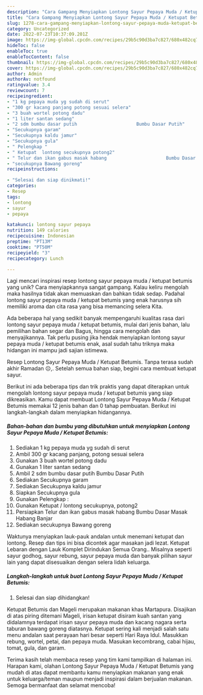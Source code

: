 ```yaml
---
description: "Cara Gampang Menyiapkan Lontong Sayur Pepaya Muda / Ketupat Betumis yang Bisa Manjain Lidah"
title: "Cara Gampang Menyiapkan Lontong Sayur Pepaya Muda / Ketupat Betumis yang Bisa Manjain Lidah"
slug: 1278-cara-gampang-menyiapkan-lontong-sayur-pepaya-muda-ketupat-betumis-yang-bisa-manjain-lidah
category: Uncategorized
date: 2022-07-23T10:37:09.201Z
image: https://img-global.cpcdn.com/recipes/29b5c90d3ba7c827/680x482cq70/lontong-sayur-pepaya-muda-ketupat-betumis-foto-resep-utama.jpg
hideToc: false
enableToc: true
enableTocContent: false
thumbnail: https://img-global.cpcdn.com/recipes/29b5c90d3ba7c827/680x482cq70/lontong-sayur-pepaya-muda-ketupat-betumis-foto-resep-utama.jpg
cover: https://img-global.cpcdn.com/recipes/29b5c90d3ba7c827/680x482cq70/lontong-sayur-pepaya-muda-ketupat-betumis-foto-resep-utama.jpg
author: Admin
authorAv: notfound
ratingvalue: 3.4
reviewcount: 7
recipeingredient:
- "1 kg pepaya muda yg sudah di serut"
- "300 gr kacang panjang potong sesuai selera"
- "3 buah wortel potong dadu"
- "1 liter santan sedang"
- "2 sdm bumbu dasar putih                      Bumbu Dasar Putih"
- "Secukupnya garam"
- "Secukupnya kaldu jamur"
- "Secukupnya gula"
- " Pelengkap "
- " Ketupat  lontong secukupnya potong2"
- " Telur dan ikan gabus masak habang                      Bumbu Dasar Masak Habang Banjar"
- "secukupnya Bawang goreng"
recipeinstructions:

- "Selesai dan siap dinikmati!"
categories:
- Resep
tags:
- lontong
- sayur
- pepaya

katakunci: lontong sayur pepaya 
nutrition: 149 calories
recipecuisine: Indonesian
preptime: "PT13M"
cooktime: "PT50M"
recipeyield: "3"
recipecategory: Lunch

---
```





Lagi mencari inspirasi resep lontong sayur pepaya muda / ketupat betumis yang unik? Cara menyiapkannya sangat gampang. Kalau keliru mengolah maka hasilnya tidak akan memuaskan dan bahkan tidak sedap. Padahal lontong sayur pepaya muda / ketupat betumis yang enak harusnya sih memiliki aroma dan cita rasa yang bisa memancing selera Kita.





Ada beberapa hal yang sedikit banyak mempengaruhi kualitas rasa dari lontong sayur pepaya muda / ketupat betumis, mulai dari jenis bahan, lalu pemilihan bahan segar dan Bagus, hingga cara mengolah dan menyajikannya. Tak perlu pusing jika hendak menyiapkan lontong sayur pepaya muda / ketupat betumis enak,      asal sudah tahu triknya maka hidangan ini mampu jadi sajian istimewa.














Resep Lontong Sayur Pepaya Muda / Ketupat Betumis. Tanpa terasa sudah akhir Ramadan ☹️,. Setelah semua bahan siap, begini cara membuat ketupat sayur.






Berikut ini ada beberapa tips dan trik praktis yang dapat diterapkan untuk mengolah lontong sayur pepaya muda / ketupat betumis yang siap dikreasikan. Kamu dapat membuat Lontong Sayur Pepaya Muda / Ketupat Betumis memakai 12 jenis bahan dan 0 tahap pembuatan. Berikut ini langkah-langkah dalam menyiapkan hidangannya.

<!--inarticleads1-->

##### Bahan-bahan dan bumbu yang dibutuhkan untuk menyiapkan Lontong Sayur Pepaya Muda / Ketupat Betumis:

1. Sediakan 1 kg pepaya muda yg sudah di serut
1. Ambil 300 gr kacang panjang, potong sesuai selera
1. Gunakan 3 buah wortel potong dadu
1. Gunakan 1 liter santan sedang
1. Ambil 2 sdm bumbu dasar putih                      Bumbu Dasar Putih
1. Sediakan Secukupnya garam
1. Sediakan Secukupnya kaldu jamur
1. Siapkan Secukupnya gula
1. Gunakan  Pelengkap :
1. Gunakan  Ketupat / lontong secukupnya, potong2
1. Persiapkan  Telur dan ikan gabus masak habang                      Bumbu Dasar Masak Habang Banjar
1. Sediakan secukupnya Bawang goreng


Waktunya menyiapkan lauk-pauk andalan untuk menemani ketupat dan lontong. Resep dan tips ini bisa dicontek agar masakan jadi lezat. Ketupat Lebaran dengan Lauk Komplet Dirindukan Semua Orang.. Misalnya seperti sayur godhog, sayur rebung, sayur pepaya muda dan banyak pilihan sayur lain yang dapat disesuaikan dengan selera lidah keluarga. 

<!--inarticleads2-->

##### Langkah-langkah untuk buat Lontong Sayur Pepaya Muda / Ketupat Betumis:


1. Selesai dan siap dihidangkan!

Ketupat Betumis dan Mageli merupakan makanan khas Martapura. Disajikan di atas piring ditemani Mageli, irisan ketupat disiram kuah santan yang didalamnya terdapat irisan sayur pepaya muda dan kacang nagara serta taburan bawang goreng diatasnya. Ketupat sering kali menjadi salah satu menu andalan saat perayaan hari besar seperti Hari Raya Idul. Masukkan rebung, wortel, petai, dan pepaya muda. Masukan kecombrang, cabai hijau, tomat, gula, dan garam. 

Terima kasih telah membaca resep yang tim kami tampilkan di halaman ini. Harapan kami, olahan Lontong Sayur Pepaya Muda / Ketupat Betumis yang mudah di atas dapat membantu kamu menyiapkan makanan yang enak untuk keluarga/teman maupun menjadi inspirasi dalam berjualan makanan. Semoga bermanfaat dan selamat mencoba!

